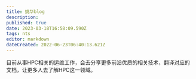 ```yaml
---
title: 姚华blog
description: 
published: true
date: 2023-03-18T16:58:09.590Z
tags: nts
editor: markdown
dateCreated: 2022-06-23T06:40:13.621Z
---
```


目前从事HPC相关的运维工作，会去分享更多前沿优质的相关技术，翻译对应的文档，让更多人去了解HPC这一领域。